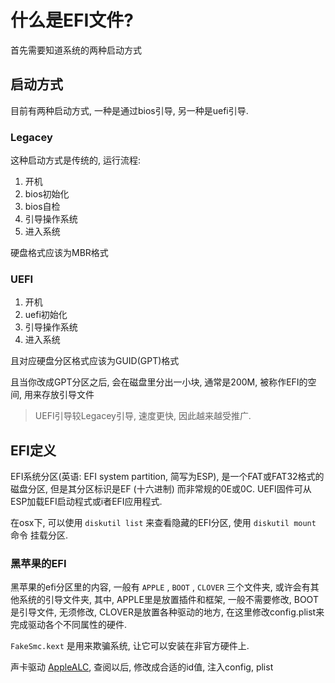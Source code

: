 <!--
Created: Tue Nov 05 2019 20:52:17 GMT+0800 (China Standard Time)
Modified: Fri Dec 13 2019 10:44:55 GMT+0800 (China Standard Time)
-->

# 什么是EFI文件?

首先需要知道系统的两种启动方式

## 启动方式

目前有两种启动方式, 一种是通过bios引导, 另一种是uefi引导.

### Legacey

这种启动方式是传统的, 运行流程:

1. 开机
2. bios初始化
3. bios自检
4. 引导操作系统
5. 进入系统

硬盘格式应该为MBR格式

### UEFI

1. 开机
2. uefi初始化
3. 引导操作系统
4. 进入系统

且对应硬盘分区格式应该为GUID(GPT)格式

且当你改成GPT分区之后, 会在磁盘里分出一小块, 通常是200M, 被称作EFI的空间, 用来存放引导文件

> UEFI引导较Legacey引导, 速度更快, 因此越来越受推广.

## EFI定义

EFI系统分区(英语: EFI system partition, 简写为ESP), 是一个FAT或FAT32格式的磁盘分区, 但是其分区标识是EF (十六进制) 而非常规的0E或0C. UEFI固件可从ESP加载EFI启动程式或ï者EFI应用程式.

在osx下, 可以使用 `diskutil list` 来查看隐藏的EFI分区, 使用 `diskutil mount` 命令 挂载分区.

### 黑苹果的EFI

黑苹果的efi分区里的内容, 一般有 `APPLE` , `BOOT` , `CLOVER` 三个文件夹, 或许会有其他系统的引导文件夹, 其中, APPLE里是放置插件和框架, 一般不需要修改, BOOT是引导文件, 无须修改, CLOVER是放置各种驱动的地方, 在这里修改config.plist来完成驱动各个不同属性的硬件.

`FakeSmc.kext` 是用来欺骗系统, 让它可以安装在非官方硬件上.

声卡驱动 [AppleALC](https://github.com/acidanthera/AppleALC/tree/master/Resources), 查阅以后, 修改成合适的id值, 注入config, plist

